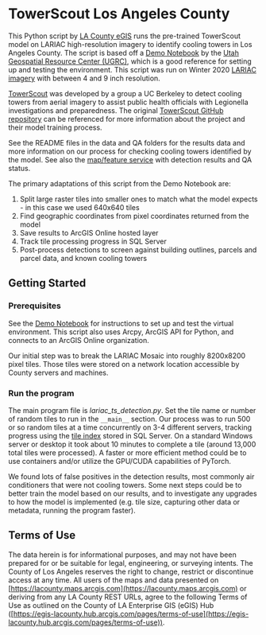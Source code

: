 # TowerScout Los Angeles County 

This Python script by [LA County eGIS](https://egis-lacounty.hub.arcgis.com/) runs the pre-trained TowerScout model on LARIAC high-resolution imagery to identify cooling towers in Los Angeles County.  The script is based off a [Demo Notebook](https://github.com/agrc/cooling-tower-object-detection/tree/main/demo) by the [Utah Geospatial Resource Center (UGRC)](https://gis.utah.gov/), which is a good reference for setting up and testing the environment. This script was run on Winter 2020 [LARIAC imagery](https://lariac-lacounty.hub.arcgis.com/) with between 4 and 9 inch resolution.

[TowerScout](https://groups.ischool.berkeley.edu/TowerScout/) was developed by a group a UC Berkeley to detect cooling towers from aerial imagery to assist public health officials with Legionella investigations and preparedness. The original [TowerScout GitHub repository](https://github.com/TowerScout/TowerScout) can be referenced for more information about the project and their model training process.

See the README files in the data and QA folders for the results data and more information on our process for checking cooling towers identified by the model.  See also the [map/feature service](https://lacounty.maps.arcgis.com/home/item.html?id=8fcf42dad05b4f64b5595f0b683acc1a) with detection results and QA status.

The primary adaptations of this script from the Demo Notebook are:
1. Split large raster tiles into smaller ones to match what the model expects - in this case we used 640x640 tiles
2. Find geographic coordinates from pixel coordinates returned from the model
3. Save results to ArcGIS Online hosted layer
4. Track tile processing progress in SQL Server
5. Post-process detections to screen against building outlines, parcels and parcel data, and known cooling towers

## Getting Started

### Prerequisites

See the [Demo Notebook](https://github.com/agrc/cooling-tower-object-detection/tree/main/demo) for instructions to set up and test the virtual environment. This script also uses Arcpy, ArcGIS API for Python, and connects to an ArcGIS Online organization.

Our initial step was to break the LARIAC Mosaic into roughly 8200x8200 pixel tiles. Those tiles were stored on a network location accessible by County servers and machines.

### Run the program

The main program file is _lariac_ts_detection.py_.  Set the tile name or number of random tiles to run in the `__main__` section.  Our process was to run 500 or so random tiles at a time concurrently on 3-4 different servers, tracking progress using the [tile index](https://lacounty.maps.arcgis.com/home/item.html?id=8fcf42dad05b4f64b5595f0b683acc1a&sublayer=9#data) stored in SQL Server.  On a standard Windows server or desktop it took about 10 minutes to complete a tile (around 13,000 total tiles were processed).  A faster or more efficient method could be to use containers and/or utilize the GPU/CUDA capabilities of PyTorch.

We found lots of false positives in the detection results, most commonly air conditioners that were not cooling towers. Some next steps could be to better train the model based on our results, and to investigate any upgrades to how the model is implemented (e.g. tile size, capturing other data or metadata, running the program faster).

## Terms of Use

The data herein is for informational purposes, and may not have been prepared for or be suitable for legal, engineering, or surveying intents. The County of Los Angeles reserves the right to change, restrict or discontinue access at any time. All users of the maps and data presented on [https://lacounty.maps.arcgis.com](https://lacounty.maps.arcgis.com) or deriving from any LA County REST URLs, agree to the following Terms of Use as outlined on the County of LA Enterprise GIS (eGIS) Hub ([https://egis-lacounty.hub.arcgis.com/pages/terms-of-use](https://egis-lacounty.hub.arcgis.com/pages/terms-of-use)).
